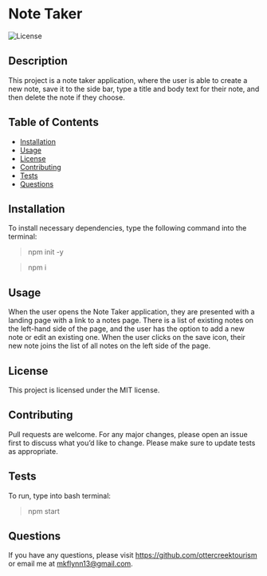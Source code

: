 # Note Taker
    
![License](https://img.shields.io/badge/License-MIT-yellow.svg)

## Description

This project is a note taker application, where the user is able to create a new note, save it to the side bar, type a title and body text for their note, and then delete the note if they choose. 

  ## Table of Contents 
  * [Installation](#installation)
  * [Usage](#usage)
  * [License](#license)
  * [Contributing](#contributing)
  * [Tests](#tests)
  * [Questions](#questions)
  
  ## Installation
  
  To install necessary dependencies, type the following command into the terminal:
  
  > npm init -y

  >npm i


  ## Usage

  When the user opens the Note Taker application, they are presented with a landing page with a link to a notes page. There is a list of existing notes on the left-hand side of the page, and the user has the option to add a new note or edit an existing one. When the user clicks on the save icon, their new note joins the list of all notes on the left side of the page. 

  
  ## License

  This project is licensed under the MIT license.  

## Contributing

Pull requests are welcome. For any major changes, please open an issue first to discuss what you’d like to change. Please make sure to update tests as appropriate.

## Tests

To run, type into bash terminal:
> npm start

## Questions

If you have any questions, please visit https://github.com/ottercreektourism or email me at mkflynn13@gmail.com.